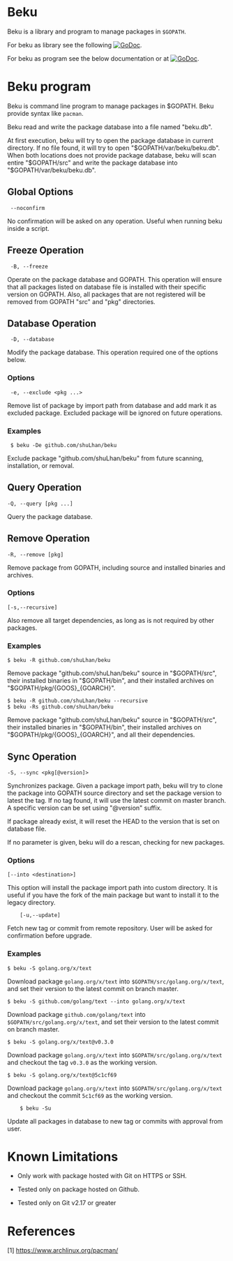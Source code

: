 # Beku

Beku is a library and program to manage packages in `$GOPATH`.

For beku as library see the following
[![GoDoc](https://godoc.org/github.com/shuLhan/beku?status.svg)](https://godoc.org/github.com/shuLhan/beku).

For beku as program see the below documentation or at
[![GoDoc](https://godoc.org/github.com/shuLhan/beku/cmd/beku?status.svg)](https://godoc.org/github.com/shuLhan/beku/cmd/beku).


# Beku program

Beku is command line program to manage packages in $GOPATH. Beku provide
syntax like `pacman`.

Beku read and write the package database into a file named "beku.db".

At first execution, beku will try to open the package database in current
directory. If no file found, it will try to open
"$GOPATH/var/beku/beku.db". When both locations does not provide
package database, beku will scan entire "$GOPATH/src" and write the
package database into "$GOPATH/var/beku/beku.db".

## Global Options

     --noconfirm

No confirmation will be asked on any operation. Useful when running beku
inside a script.


## Freeze Operation

     -B, --freeze

Operate on the package database and GOPATH. This operation will ensure that
all packages listed on database file is installed with their specific
version on GOPATH.  Also, all packages that are not registered will be
removed from GOPATH "src" and "pkg" directories.


## Database Operation

     -D, --database

Modify the package database. This operation required one of the options
below.

### Options

     -e, --exclude <pkg ...>

Remove list of package by import path from database and add mark it as
excluded package.  Excluded package will be ignored on future operations.

### Examples

     $ beku -De github.com/shuLhan/beku

Exclude package "github.com/shuLhan/beku" from future scanning,
installation, or removal.


## Query Operation

	-Q, --query [pkg ...]

Query the package database.

## Remove Operation

	-R, --remove [pkg]

Remove package from GOPATH, including source and installed binaries and
archives.

### Options

	[-s,--recursive]

Also remove all target dependencies, as long as is not required by other
packages.

### Examples

	$ beku -R github.com/shuLhan/beku

Remove package "github.com/shuLhan/beku" source in "$GOPATH/src",
their installed binaries in "$GOPATH/bin", and their installed archives on
"$GOPATH/pkg/{GOOS}_{GOARCH}".

	$ beku -R github.com/shuLhan/beku --recursive
	$ beku -Rs github.com/shuLhan/beku

Remove package "github.com/shuLhan/beku" source in "$GOPATH/src",
their installed binaries in "$GOPATH/bin", their installed archives on
"$GOPATH/pkg/{GOOS}_{GOARCH}", and all their dependencies.


## Sync Operation

	-S, --sync <pkg[@version]>

Synchronizes package. Given a package import path, beku will try to clone
the package into GOPATH source directory and set the package version to
latest the tag. If no tag found, it will use the latest commit on master
branch. A specific version can be set using "@version" suffix.

If package already exist, it will reset the HEAD to the version that is set
on database file.

If no parameter is given, beku will do a rescan, checking for new packages.

### Options

	[--into <destination>]

This option will install the package import path into custom directory.
It is useful if you have the fork of the main package but want to install
it to the legacy directory.

        [-u,--update]

Fetch new tag or commit from remote repository. User will be asked for
confirmation before upgrade.

### Examples

	$ beku -S golang.org/x/text

Download package `golang.org/x/text` into `$GOPATH/src/golang.org/x/text`,
and set their version to the latest commit on branch master.

	$ beku -S github.com/golang/text --into golang.org/x/text

Download package `github.com/golang/text` into
`$GOPATH/src/golang.org/x/text`, and set their version to the latest commit
on branch master.

	$ beku -S golang.org/x/text@v0.3.0

Download package `golang.org/x/text` into `$GOPATH/src/golang.org/x/text`
and checkout the tag `v0.3.0` as the working version.

	$ beku -S golang.org/x/text@5c1cf69

Download package `golang.org/x/text` into `$GOPATH/src/golang.org/x/text`
and checkout the commit `5c1cf69` as the working version.

        $ beku -Su

Update all packages in database to new tag or commits with approval from
user.


# Known Limitations

* Only work with package hosted with Git on HTTPS or SSH.

* Tested only on package hosted on Github.

* Tested only on Git v2.17 or greater


# References

[1] https://www.archlinux.org/pacman/
